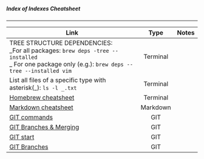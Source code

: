 ##### Index of Indexes Cheatsheet

---

| **Link**                                                                                                                                                 |   Type   | Notes |
| -------------------------------------------------------------------------------------------------------------------------------------------------------- | :------: | ----: |
| TREE STRUCTURE DEPENDENCIES:<br> _For all packages: `brew deps -tree --installed` <br> _ For one package only (e.g.): `brew deps --tree --installed vim` | Terminal |       |
| List all files of a specific type with asterisk(_): `ls -l _.txt`                                                                                        | Terminal |       |
| [Homebrew cheatsheet](https://devhints.io/homebrew)                                                                                                      | Terminal |       |
| [Markdown cheatsheet](https://www.markdownguide.org/cheat-sheet/)                                                                                        | Markdown |       |
| [GIT commands](https://git-scm.com/docs)                                                                                                                 |   GIT    |       |
| [GIT Branches & Merging](https://www.youtube.com/watch?v=Q1kHG842HoI)                                                                                    |   GIT    |       |
| [GIT start](https://docs.github.com/en/get-started/using-git/about-git)                                                                                  |   GIT    |       |
| [GIT Branches](https://www.atlassian.com/git/tutorials/using-branches)                                                                                   |   GIT    |       |
